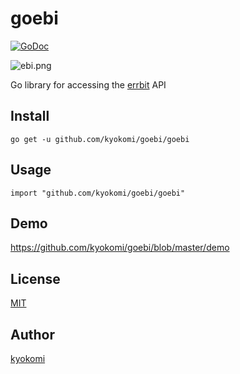 goebi
========================

[![GoDoc](https://godoc.org/github.com/kyokomi/goebi/goebi?status.svg)](https://godoc.org/github.com/kyokomi/goebi/goebi)

![ebi.png](https://qiita-image-store.s3.amazonaws.com/0/40887/754c3389-09ec-fdf3-9099-05a40cfb5599.png "ebi.png")

Go library for accessing the [errbit](https://github.com/errbit/errbit) API

## Install

```
go get -u github.com/kyokomi/goebi/goebi
```

## Usage

```
import "github.com/kyokomi/goebi/goebi"
```

## Demo

https://github.com/kyokomi/goebi/blob/master/demo

## License

[MIT](https://github.com/kyokomi/goebi/blob/master/LICENSE)

## Author

[kyokomi](https://github.com/kyokomi)

